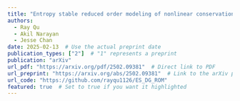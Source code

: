 ```yaml
---
title: "Entropy stable reduced order modeling of nonlinear conservation laws using discontinuous Galerkin methods"
authors:
  - Ray Qu
  - Akil Narayan
  - Jesse Chan 
date: 2025-02-13  # Use the actual preprint date
publication_types: ["2"]  # "1" represents a preprint
publication: "arXiv"
url_pdf: "https://arxiv.org/pdf/2502.09381"  # Direct link to PDF
url_preprint: "https://arxiv.org/abs/2502.09381"  # Link to the arXiv page
url_code: "https://github.com/rayqu1126/ES_DG_ROM"
featured: true  # Set to true if you want it highlighted
---
```

